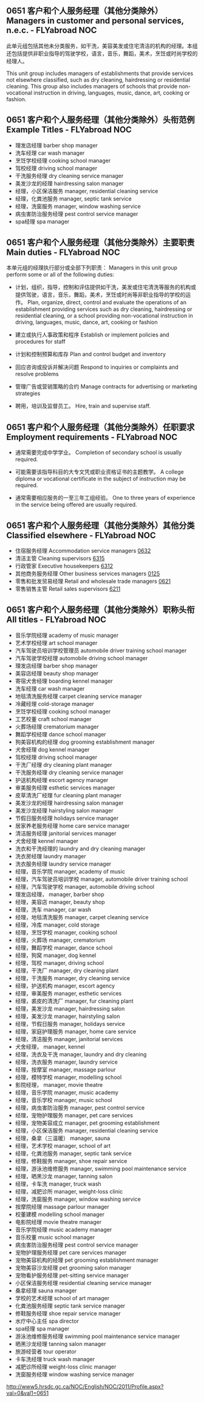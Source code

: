 ## 0651 客户和个人服务经理（其他分类除外）Managers in customer and personal services, n.e.c. - FLYabroad NOC

此单元组包括其他未分类服务，如干洗，美容美发或住宅清洁的机构的经理。本组还包括提供非职业指导的驾驶学校，语言，音乐，舞蹈，美术，烹饪或时尚学校的经理人。

This unit group includes managers of establishments that provide services not elsewhere classified, such as dry cleaning, hairdressing or residential cleaning. This group also includes managers of schools that provide non-vocational instruction in driving, languages, music, dance, art, cooking or fashion.

## 0651 客户和个人服务经理（其他分类除外）头衔范例 Example Titles - FLYabroad NOC

* 理发店经理 barber shop manager
* 洗车经理 car wash manager
* 烹饪学校经理 cooking school manager
* 驾校经理 driving school manager
* 干洗服务经理 dry cleaning service manager
* 美发沙龙的经理 hairdressing salon manager
* 经理，小区保洁服务 manager, residential cleaning service
* 经理，化粪池服务 manager, septic tank service
* 经理，洗窗服务 manager, window washing service
* 病虫害防治服务经理 pest control service manager
* spa经理 spa manager

## 0651 客户和个人服务经理（其他分类除外）主要职责 Main duties - FLYabroad NOC

本单元组的经理执行部分或全部下列职责：
Managers in this unit group perform some or all of the following duties:

* 计划，组织，指导，控制和评估提供如干洗，美发或住宅清洗等服务的机构或提供驾驶，语言，音乐，舞蹈，美术，烹饪或时尚等非职业指导的学校的运作。
Plan, organize, direct, control and evaluate the operations of an establishment providing services such as dry cleaning, hairdressing or residential cleaning, or a school providing non-vocational instruction in driving, languages, music, dance, art, cooking or fashion

* 建立或执行人事政策和程序
Establish or implement policies and procedures for staff

* 计划和控制预算和库存
Plan and control budget and inventory

* 回应咨询或投诉并解决问题
Respond to inquiries or complaints and resolve problems

* 管理广告或营销策略的合约
Manage contracts for advertising or marketing strategies

* 聘用，培训及监督员工。
Hire, train and supervise staff.

## 0651 客户和个人服务经理（其他分类除外）任职要求 Employment requirements - FLYabroad NOC

* 通常需要完成中学学业。
Completion of secondary school is usually required.

* 可能需要该指导科目的大专文凭或职业资格证书的主题教学。
A college diploma or vocational certificate in the subject of instruction may be required.

* 通常需要相应服务的一至三年工组经验。
One to three years of experience in the service being offered are usually required.

## 0651 客户和个人服务经理（其他分类除外）其他分类 Classified elsewhere - FLYabroad NOC

* 住宿服务经理 Accommodation service managers [0632](0632)
* 清洁主管 Cleaning supervisors [6315](6315)
* 行政管家 Executive housekeepers [6312](6312)
* 其他商务服务经理 Other business services managers [0125](0125)
* 零售和批发贸易经理 Retail and wholesale trade managers [0621](0621)
* 零售销售主管 Retail sales supervisors [6211](6211)

## 0651 客户和个人服务经理（其他分类除外）职称头衔 All titles - FLYabroad NOC

* 音乐学院经理 academy of music manager
* 艺术学校经理 art school manager
* 汽车驾驶员培训学校管理员 automobile driver training school manager
* 汽车驾驶学校经理 automobile driving school manager
* 理发店经理 barber shop manager
* 美容店经理 beauty shop manager
* 寄宿犬舍经理 boarding kennel manager
* 洗车经理 car wash manager
* 地毯清洗服务经理 carpet cleaning service manager
* 冷藏经理 cold-storage manager
* 烹饪学校经理 cooking school manager
* 工艺校董 craft school manager
* 火葬场经理 crematorium manager
* 舞蹈学校经理 dance school manager
* 狗美容机构的经理 dog grooming establishment manager
* 犬舍经理 dog kennel manager
* 驾校经理 driving school manager
* 干洗厂经理 dry cleaning plant manager
* 干洗服务经理 dry cleaning service manager
* 护送机构经理 escort agency manager
* 审美服务经理 esthetic services manager
* 皮草清洗厂经理 fur cleaning plant manager
* 美发沙龙的经理 hairdressing salon manager
* 美发沙龙经理 hairstyling salon manager
* 节假日服务经理 holidays service manager
* 居家养老服务经理 home care service manager
* 清洁服务经理 janitorial services manager
* 犬舍经理 kennel manager
* 洗衣和干洗经理的 laundry and dry cleaning manager
* 洗衣房经理 laundry manager
* 洗衣服务经理 laundry service manager
* 经理，音乐学院 manager, academy of music
* 经理，汽车驾驶员培训学校 manager, automobile driver training school
* 经理，汽车驾驶学校 manager, automobile driving school
* 理发店经理， manager, barber shop
* 经理，美容店 manager, beauty shop
* 经理，洗车 manager, car wash
* 经理，地毯清洗服务 manager, carpet cleaning service
* 经理，冷库 manager, cold storage
* 经理，烹饪学校 manager, cooking school
* 经理，火葬场 manager, crematorium
* 经理，舞蹈学校 manager, dance school
* 经理，狗窝 manager, dog kennel
* 经理，驾校 manager, driving school
* 经理，干洗厂 manager, dry cleaning plant
* 经理，干洗服务 manager, dry cleaning service
* 经理，护送机构 manager, escort agency
* 经理，审美服务 manager, esthetic services
* 经理，裘皮的清洗厂 manager, fur cleaning plant
* 经理，美发沙龙 manager, hairdressing salon
* 经理，美发沙龙 manager, hairstyling salon
* 经理，节假日服务 manager, holidays service
* 经理，家庭护理服务 manager, home care service
* 经理，清洁服务 manager, janitorial services
* 犬舍经理， manager, kennel
* 经理，洗衣及干洗 manager, laundry and dry cleaning
* 经理，洗衣服务 manager, laundry service
* 经理，按摩室 manager, massage parlour
* 经理，模特学校 manager, modelling school
* 影院经理， manager, movie theatre
* 经理，音乐学院 manager, music academy
* 经理，音乐学校 manager, music school
* 经理，病虫害防治服务 manager, pest control service
* 经理，宠物护理服务 manager, pet care services
* 经理，宠物美容成立 manager, pet grooming establishment
* 经理，小区保洁服务 manager, residential cleaning service
* 经理，桑拿（三温暖） manager, sauna
* 经理，艺术学校 manager, school of art
* 经理，化粪池服务 manager, septic tank service
* 经理，修鞋服务 manager, shoe repair service
* 经理，游泳池维修服务 manager, swimming pool maintenance service
* 经理，晒黑沙龙 manager, tanning salon
* 经理，卡车洗 manager, truck wash
* 经理，减肥诊所 manager, weight-loss clinic
* 经理，洗窗服务 manager, window washing service
* 按摩院经理 massage parlour manager
* 校董建模 modelling school manager
* 电影院经理 movie theatre manager
* 音乐学院经理 music academy manager
* 音乐校董 music school manager
* 病虫害防治服务经理 pest control service manager
* 宠物护理服务经理 pet care services manager
* 宠物美容机构的经理 pet grooming establishment manager
* 宠物美容沙龙经理 pet grooming salon manager
* 宠物看护服务经理 pet-sitting service manager
* 小区保洁服务经理 residential cleaning service manager
* 桑拿经理 sauna manager
* 学校的艺术经理 school of art manager
* 化粪池服务经理 septic tank service manager
* 修鞋服务经理 shoe repair service manager
* 水疗中心主任 spa director
* spa经理 spa manager
* 游泳池维修服务经理 swimming pool maintenance service manager
* 晒黑沙龙经理 tanning salon manager
* 旅游经营者 tour operator
* 卡车洗经理 truck wash manager
* 减肥诊所经理 weight-loss clinic manager
* 洗窗服务经理 window washing service manager

http://www5.hrsdc.gc.ca/NOC/English/NOC/2011/Profile.aspx?val=0&val1=0651